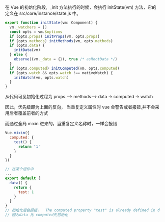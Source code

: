 在 Vue 的初始化阶段，\_init 方法执行的时候，会执行 initState(vm) 方法，它的定义在 src/core/instance/state.js 中。

```js
export function initState(vm: Component) {
  vm._watchers = []
  const opts = vm.$options
  if (opts.props) initProps(vm, opts.props)
  if (opts.methods) initMethods(vm, opts.methods)
  if (opts.data) {
    initData(vm)
  } else {
    observe((vm._data = {}), true /* asRootData */)
  }
  if (opts.computed) initComputed(vm, opts.computed)
  if (opts.watch && opts.watch !== nativeWatch) {
    initWatch(vm, opts.watch)
  }
}
```

从代码可见初始化过程为 props --> methods--> data -> computed -> watch

因此，优先级即为上面的反向， 当重复定义属性时 vue 会警告或者报错,并不会采用后者覆盖前者的方式

而通过全局 mixin 进来的，当重复定义名称时，一样会报错

```js
Vue.mixin({
  computed: {
    test() {
      return '1'
    }
  }
})

// 在某个组件中
...
export default {
  data() {
    return {
      test: 1
    }
  }
}
// 初始化后会报错，  The computed property "test" is already defined in data.
// 因为data 比 computed先初始化
```

